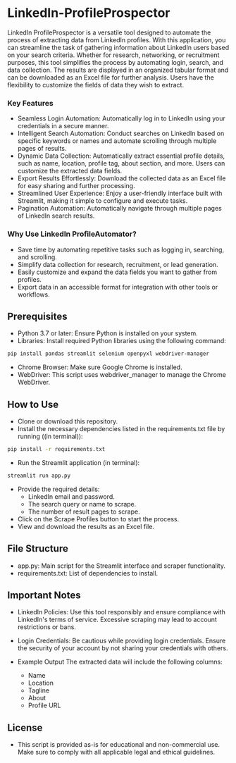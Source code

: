 # LinkedIn-ProfileProspector
LinkedIn ProfileProspector is a versatile tool designed to automate the process of extracting data from LinkedIn profiles. With this application, you can streamline the task of gathering information about LinkedIn users based on your search criteria. Whether for research, networking, or recruitment purposes, this tool simplifies the process by automating login, search, and data collection. The results are displayed in an organized tabular format and can be downloaded as an Excel file for further analysis. Users have the flexibility to customize the fields of data they wish to extract.

### Key Features
 - Seamless Login Automation: Automatically log in to LinkedIn using your credentials in a secure manner.
 - Intelligent Search Automation: Conduct searches on LinkedIn based on specific keywords or names and automate scrolling through multiple pages of results.
 - Dynamic Data Collection: Automatically extract essential profile details, such as name, location, profile tag, about section, and more. Users can customize the extracted data fields.
 - Export Results Effortlessly: Download the collected data as an Excel file for easy sharing and further processing.
 - Streamlined User Experience: Enjoy a user-friendly interface built with Streamlit, making it simple to configure and execute tasks.
 - Pagination Automation: Automatically navigate through multiple pages of LinkedIn search results.
### Why Use LinkedIn ProfileAutomator?
 - Save time by automating repetitive tasks such as logging in, searching, and scrolling.
 - Simplify data collection for research, recruitment, or lead generation.
 - Easily customize and expand the data fields you want to gather from profiles.
 - Export data in an accessible format for integration with other tools or workflows.

## Prerequisites
 - Python 3.7 or later: Ensure Python is installed on your system.
 - Libraries: Install required Python libraries using the following command:
  ```bash
  pip install pandas streamlit selenium openpyxl webdriver-manager
  ```
 - Chrome Browser: Make sure Google Chrome is installed.
 - WebDriver: This script uses webdriver_manager to manage the Chrome WebDriver.

## How to Use
 - Clone or download this repository.
 - Install the necessary dependencies listed in the requirements.txt file by running ((in terminal)):
  ```bash
  pip install -r requirements.txt
  ```
 - Run the Streamlit application (in terminal):
  ```bash
  streamlit run app.py
  ```
 - Provide the required details:
    - LinkedIn email and password.
    - The search query or name to scrape.
    - The number of result pages to scrape.
 - Click on the Scrape Profiles button to start the process.
 - View and download the results as an Excel file.

## File Structure
 - app.py: Main script for the Streamlit interface and scraper functionality.
 - requirements.txt: List of dependencies to install.

## Important Notes
 - LinkedIn Policies: Use this tool responsibly and ensure compliance with LinkedIn's terms of service. Excessive scraping may lead to account restrictions or bans.
 - Login Credentials: Be cautious while providing login credentials. Ensure the security of your account by not sharing your credentials with others.

 - Example Output
   The extracted data will include the following columns:
    - Name
    - Location
    - Tagline
    - About
    - Profile URL

## License
 - This script is provided as-is for educational and non-commercial use. Make sure to comply with all applicable legal and ethical guidelines.
